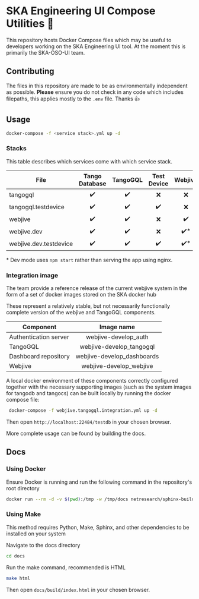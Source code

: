 # SKA Engineering UI Compose Utilities :whale:
This repository hosts Docker Compose files which may be useful to developers working on the SKA Engineering UI tool. 
At the moment this is primarily the SKA-OSO-UI team. 

## Contributing
The files in this repository are made to be as environmentally independent as possible. **Please** ensure you do not check in any code which includes filepaths, this applies mostly to the `.env` file. Thanks :thumbsup:

## Usage
``` bash
docker-compose -f <service stack>.yml up -d
```

### Stacks
This table describes which services come with which service stack.

| File                   |   Tango Database   |      TangoGQL      |    Test Device     |       Webjive       |
| ---------------------- | :----------------: | :----------------: | :----------------: | :-----------------: |
| tangogql               | :heavy_check_mark: | :heavy_check_mark: |        :x:         |         :x:         |
| tangogql.testdevice    | :heavy_check_mark: | :heavy_check_mark: | :heavy_check_mark: |         :x:         |
| webjive                | :heavy_check_mark: | :heavy_check_mark: |        :x:         | :heavy_check_mark:  |
| webjive.dev            | :heavy_check_mark: | :heavy_check_mark: |        :x:         | :heavy_check_mark:* |
| webjive.dev.testdevice | :heavy_check_mark: | :heavy_check_mark: | :heavy_check_mark: | :heavy_check_mark:* |
\* Dev mode uses `npm start` rather than serving the app using nginx.  
### Integration image
The team provide a reference release of the current webjive system in the form of a set of docker images stored on the SKA docker hub

These represent a relatively stable, but not necessarily functionally complete version of the webjive and TangoGQL components.

|Component            |Image name                 |
| --------------------| :-----------------------: |
|Authentication server|webjive-develop_auth       |
|TangoGQL             |webjive-develop_tangogql   |
|Dashboard repository |webjive-develop_dashboards | 
|Webjive              |webjive-develop_webjive    |

A local docker environment of these components correctly configured together with the necessary supporting images (such as the system images for tangodb and tangocs) can be built locally by running the docker compose file:

``` bash
 docker-compose -f webjive.tangogql.integration.yml up -d
```
Then open `http://localhost:22484/testdb` in your chosen browser.



More complete usage can be found by building the docs.

## Docs
### Using Docker
Ensure Docker is running and run the following command in the repository's root
directory
``` bash
docker run --rm -d -v $(pwd):/tmp -w /tmp/docs netresearch/sphinx-buildbox sh -c "make html"
```

### Using Make
This method requires Python, Make, Sphinx, and other dependencies to be installed on your system

Navigate to the docs directory
``` bash
cd docs
```
Run the make command, recommended is HTML
``` bash
make html
```

Then open `docs/build/index.html` in your chosen browser.